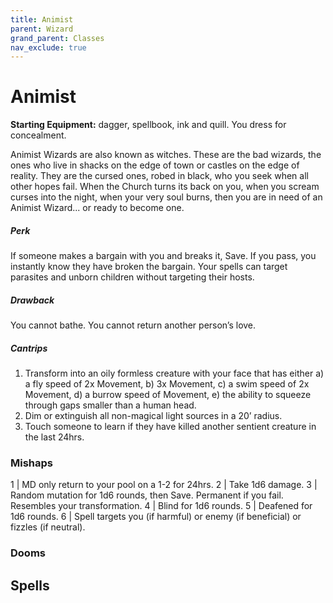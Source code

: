 ```yaml
---
title: Animist
parent: Wizard
grand_parent: Classes
nav_exclude: true
---
```


# Animist 

**Starting Equipment:** dagger, spellbook, ink and quill. You dress for concealment.

Animist Wizards are also known as witches. These are the bad
wizards, the ones who live in shacks on the edge of town or
castles on the edge of reality. They are the cursed ones, robed
in black, who you seek when all other hopes fail. When the
Church turns its back on you, when you scream curses into the
night, when your very soul burns, then you are in need of an
Animist Wizard... or ready to become one.

##### Perk
If someone makes a bargain with you and breaks it, Save. If you
pass, you instantly know they have broken the bargain. Your
spells can target parasites and unborn children without targeting
their hosts.
##### Drawback
You cannot bathe. You cannot return another person’s love.

##### Cantrips

1. Transform into an oily formless creature with your face that has either a) a fly speed of 2x Movement, b) 3x Movement, c) a swim speed of 2x Movement, d) a burrow speed of Movement, e) the ability to squeeze through gaps smaller than a human head.
2. Dim or extinguish all non-magical light sources in a 20’ radius.
3. Touch someone to learn if they have killed another sentient creature in the last 24hrs.

### Mishaps

1 | MD only return to your pool on a 1-2 for 24hrs.
2 | Take 1d6 damage.
3 | Random mutation for 1d6 rounds, then Save. Permanent if you fail.  Resembles your transformation.
4 | Blind for 1d6 rounds.
5 | Deafened for 1d6 rounds.
6 | Spell targets you (if harmful) or enemy (if beneficial) or fizzles (if neutral).

### Dooms

## Spells
